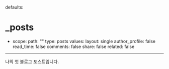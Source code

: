 defaults:
  # _posts
  - scope:
      path: ""
      type: posts
    values:
      layout: single
      author_profile: false
      read_time: false
      comments: false
      share: false
      related: false
     
---
나의 첫 블로그 포스트입니다.
